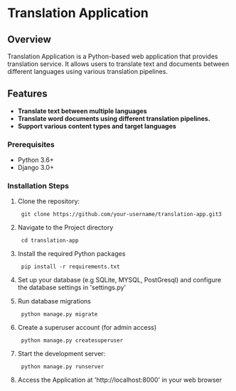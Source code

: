 # Translation Application

## Overview

Translation Application is a Python-based web application that provides translation service. It allows users to translate text and documents between different languages using various translation pipelines.

## Features
- **Translate text between multiple languages**
- **Translate word documents using different translation pipelines.**
- **Support various content types and target languages**

### Prerequisites

- Python 3.6+
- Django 3.0+

### Installation Steps

1. Clone the repository:

        git clone https://github.com/your-username/translation-app.git3

2. Navigate to the Project directory
 
        cd translation-app

3. Install the required Python packages

        pip install -r requirements.txt

4. Set up your database (e.g SQLite, MYSQL, PostGresql) and configure the database settings in 'settings.py'


5. Run database migrations

        python manage.py migrate

6. Create a superuser account (for admin access)

        python manage.py createsuperuser
7. Start the development server:

        python manage.py runserver

8. Access the Application at 'http://localhost:8000' in your web browser

